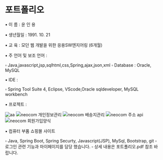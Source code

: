 ﻿# 포트폴리오
 
▪ 이    름 : 윤 인 용

▪ 생년월일 : 1991. 10. 21

▪ 교    육 : 모던 웹 개발을 위한 응용SW엔지어링 (6개월)

▪ 주 언어 및 보조 언어 :

   ▫ Java,javascript,jsp,sqlhtml,css,Spring,ajax,json,xml
   ▫ Database : Oracle, MySQL

▪ IDE :

   ▫ Spring Tool Suite 4, Eclipse, VScode,Oracle sqldeveloper,
     MySQL workbench

▪ 프로젝트 :

![aa](https://user-images.githubusercontent.com/84944312/147069455-7aef7c45-5b0a-4e03-bad5-8fee95f7febb.jpg)
![neocom 개인정보관리](https://user-images.githubusercontent.com/84944312/147068320-d7bfa606-2b72-4e37-b89c-706ef15ef66a.jpg)
![neocom 배송지관리](https://user-images.githubusercontent.com/84944312/147068090-6f6c96dd-ee65-4872-b25d-4f5cc7abe236.jpg)
![neocom 주소 api](https://user-images.githubusercontent.com/84944312/147068132-ef562f4e-3fec-4d69-a021-6ca4d11b6ecc.jpg)
![neocom 회원가입양식](https://user-images.githubusercontent.com/84944312/147068270-6d57bb45-443b-460b-a7a9-095303485c1e.jpg)

▪ 컴퓨터 부품 쇼핑몰 사이트

  ▫ Java, Spring Boot, Spring Securty, Javascript(JSP), MySql, Bootstrap, git
  ▫ 로그인 관련 기능과 마이페이지를 담당 했습니다.
  ▫ 상세 내용은 포트폴리오.pdf 참조 바랍니다.

